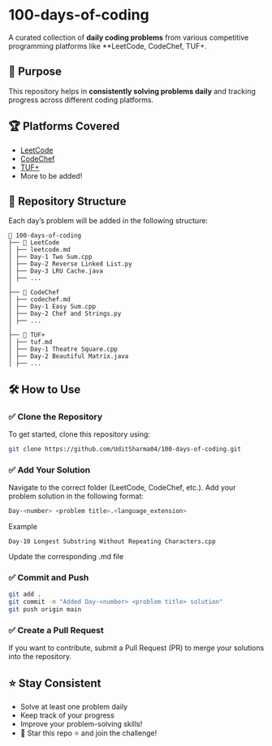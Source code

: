 # 100-days-of-coding

A curated collection of **daily coding problems** from various competitive programming platforms like **LeetCode, CodeChef, TUF+.  

## 📌 Purpose  
This repository helps in **consistently solving problems daily** and tracking progress across different coding platforms.  

## 🏆 Platforms Covered  
- [LeetCode](https://leetcode.com/)  
- [CodeChef](https://www.codechef.com/)  
- [TUF+](https://takeuforward.org/plus)   
- More to be added!  

## 📂 Repository Structure  
Each day’s problem will be added in the following structure:  

```
📁 100-days-of-coding
├── 📂 LeetCode
│ ├── leetcode.md
│ ├── Day-1 Two Sum.cpp
│ ├── Day-2 Reverse Linked List.py
│ ├── Day-3 LRU Cache.java
│ ├── ...
│
├── 📂 CodeChef
│ ├── codechef.md
│ ├── Day-1 Easy Sum.cpp
│ ├── Day-2 Chef and Strings.py
│ ├── ...
│
├── 📂 TUF+
│ ├── tuf.md
│ ├── Day-1 Theatre Square.cpp
│ ├── Day-2 Beautiful Matrix.java
│ ├── ...
```



## 🛠 How to Use  

### ✅ Clone the Repository  
To get started, clone this repository using:  
```bash
git clone https://github.com/UditSharma04/100-days-of-coding.git
```

 ### ✅ Add Your Solution
Navigate to the correct folder (LeetCode, CodeChef, etc.).
Add your problem solution in the following format:
```bash
Day-<number> <problem title>.<language_extension>
```
Example
```
Day-10 Longest Substring Without Repeating Characters.cpp
```

Update the corresponding .md file 

### ✅ Commit and Push
```bash
git add .
git commit -m "Added Day-<number> <problem title> solution"
git push origin main
```
### ✅ Create a Pull Request
If you want to contribute, submit a Pull Request (PR) to merge your solutions into the repository.

## ⭐ Stay Consistent
- Solve at least one problem daily
- Keep track of your progress
- Improve your problem-solving skills!
- 📢 Star this repo ⭐ and join the challenge!

